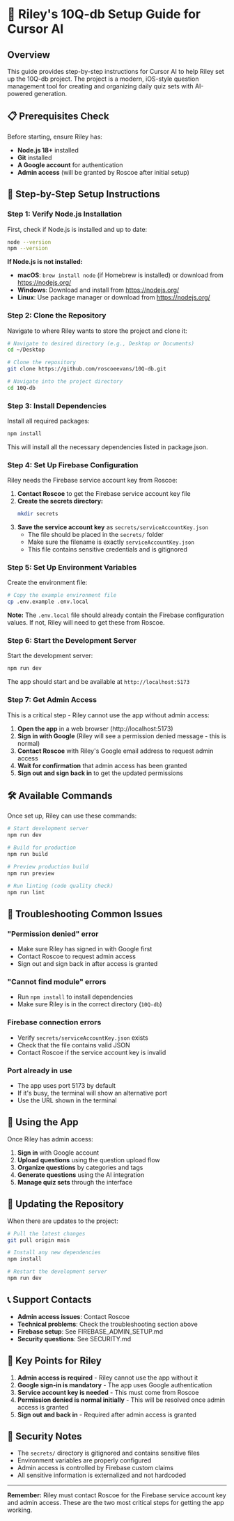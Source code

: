# 🚀 Riley's 10Q-db Setup Guide for Cursor AI

## Overview
This guide provides step-by-step instructions for Cursor AI to help Riley set up the 10Q-db project. The project is a modern, iOS-style question management tool for creating and organizing daily quiz sets with AI-powered generation.

## 📋 Prerequisites Check
Before starting, ensure Riley has:
- **Node.js 18+** installed
- **Git** installed
- **A Google account** for authentication
- **Admin access** (will be granted by Roscoe after initial setup)

## 🔧 Step-by-Step Setup Instructions

### Step 1: Verify Node.js Installation
First, check if Node.js is installed and up to date:

```bash
node --version
npm --version
```

**If Node.js is not installed:**
- **macOS**: `brew install node` (if Homebrew is installed) or download from https://nodejs.org/
- **Windows**: Download and install from https://nodejs.org/
- **Linux**: Use package manager or download from https://nodejs.org/

### Step 2: Clone the Repository
Navigate to where Riley wants to store the project and clone it:

```bash
# Navigate to desired directory (e.g., Desktop or Documents)
cd ~/Desktop

# Clone the repository
git clone https://github.com/roscoeevans/10Q-db.git

# Navigate into the project directory
cd 10Q-db
```

### Step 3: Install Dependencies
Install all required packages:

```bash
npm install
```

This will install all the necessary dependencies listed in package.json.

### Step 4: Set Up Firebase Configuration
Riley needs the Firebase service account key from Roscoe:

1. **Contact Roscoe** to get the Firebase service account key file
2. **Create the secrets directory:**
   ```bash
   mkdir secrets
   ```
3. **Save the service account key** as `secrets/serviceAccountKey.json`
   - The file should be placed in the `secrets/` folder
   - Make sure the filename is exactly `serviceAccountKey.json`
   - This file contains sensitive credentials and is gitignored

### Step 5: Set Up Environment Variables
Create the environment file:

```bash
# Copy the example environment file
cp .env.example .env.local
```

**Note:** The `.env.local` file should already contain the Firebase configuration values. If not, Riley will need to get these from Roscoe.

### Step 6: Start the Development Server
Start the development server:

```bash
npm run dev
```

The app should start and be available at `http://localhost:5173`

### Step 7: Get Admin Access
This is a critical step - Riley cannot use the app without admin access:

1. **Open the app** in a web browser (http://localhost:5173)
2. **Sign in with Google** (Riley will see a permission denied message - this is normal)
3. **Contact Roscoe** with Riley's Google email address to request admin access
4. **Wait for confirmation** that admin access has been granted
5. **Sign out and sign back in** to get the updated permissions

## 🛠️ Available Commands

Once set up, Riley can use these commands:

```bash
# Start development server
npm run dev

# Build for production
npm run build

# Preview production build
npm run preview

# Run linting (code quality check)
npm run lint
```

## 🚨 Troubleshooting Common Issues

### "Permission denied" error
- Make sure Riley has signed in with Google first
- Contact Roscoe to request admin access
- Sign out and sign back in after access is granted

### "Cannot find module" errors
- Run `npm install` to install dependencies
- Make sure Riley is in the correct directory (`10Q-db`)

### Firebase connection errors
- Verify `secrets/serviceAccountKey.json` exists
- Check that the file contains valid JSON
- Contact Roscoe if the service account key is invalid

### Port already in use
- The app uses port 5173 by default
- If it's busy, the terminal will show an alternative port
- Use the URL shown in the terminal

## 📱 Using the App

Once Riley has admin access:

1. **Sign in** with Google account
2. **Upload questions** using the question upload flow
3. **Organize questions** by categories and tags
4. **Generate questions** using the AI integration
5. **Manage quiz sets** through the interface

## 🔄 Updating the Repository

When there are updates to the project:

```bash
# Pull the latest changes
git pull origin main

# Install any new dependencies
npm install

# Restart the development server
npm run dev
```

## 📞 Support Contacts

- **Admin access issues**: Contact Roscoe
- **Technical problems**: Check the troubleshooting section above
- **Firebase setup**: See FIREBASE_ADMIN_SETUP.md
- **Security questions**: See SECURITY.md

## 🎯 Key Points for Riley

1. **Admin access is required** - Riley cannot use the app without it
2. **Google sign-in is mandatory** - The app uses Google authentication
3. **Service account key is needed** - This must come from Roscoe
4. **Permission denied is normal initially** - This will be resolved once admin access is granted
5. **Sign out and back in** - Required after admin access is granted

## 🔐 Security Notes

- The `secrets/` directory is gitignored and contains sensitive files
- Environment variables are properly configured
- Admin access is controlled by Firebase custom claims
- All sensitive information is externalized and not hardcoded

---

**Remember:** Riley must contact Roscoe for the Firebase service account key and admin access. These are the two most critical steps for getting the app working. 